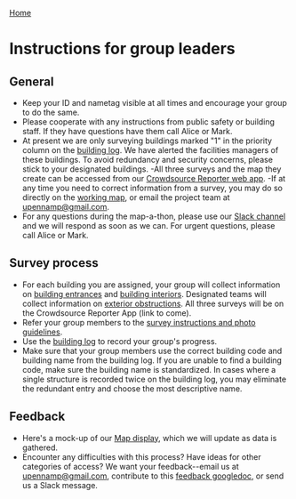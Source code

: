 [Home](http://AccessibilityMapping.github.io/AMP)

# Instructions for group leaders

## General

- Keep your ID and nametag visible at all times and encourage your group to do the same.
- Please cooperate with any instructions from public safety or building staff. If they have questions have them call Alice or Mark.
- At present we are only surveying buildings marked "1" in the priority column on the [building log](https://docs.google.com/spreadsheets/d/1aAa76--OkCjWWZBBI-jJrrksBfilDFSyNZQ9dVgOw8I/edit?usp=sharing). We have alerted the facilities managers of these buildings. To avoid redundancy and security concerns, please stick to your designated buildings.
-All three surveys and the map they create can be accessed from our [Crowdsource Reporter web app](https://upenn.maps.arcgis.com/apps/CrowdsourceReporter/index.html?appid=d23c349a2c7346c0b6f39879ede52ec8).
-If at any time you need to correct information from a survey, you may do so directly on the [working map](https://www.arcgis.com/home/webmap/viewer.html?webmap=b42a011873df4ebd9d61e8accaee5ecb&extent=-75.2029,39.9461,-75.1827,39.9569), or email the project team at upennamp@gmail.com.
- For any questions during the map-a-thon, please use our [Slack channel](https://join.slack.com/t/accessmapping/shared_invite/enQtMzIxNjgyMTc0NTQ2LWJkOWVhN2Q2NmU2YTA5ZTRjOTUyYmQxZmNlZDhhYmIwZWJlNGEzZGVhYTUyOGZjNDkxMGVmMzUzYTE0OWM4N2Q) and we will respond as soon as we can. For urgent questions, please call Alice or Mark.

## Survey process
- For each building you are assigned, your group will collect information on [building entrances](https://survey123.arcgis.com/share/7cd2d3bd864941a8ae3f3c0182c1da1b)
 and [building interiors](https://survey123.arcgis.com/share/61cf45548cc0431c936dc00b9808705d). Designated teams will collect information on [exterior obstructions](https://survey123.arcgis.com/share/210caf35291043579e817d3b954aa2e6). All three surveys will be on the Crowdsource Reporter App (link to come).
- Refer your group members to the [survey instructions and photo guidelines](https://github.com/AccessibilityMapping/AMP/blob/master/SurveyInstructions.md).
- Use the [building log](https://docs.google.com/spreadsheets/d/1aAa76--OkCjWWZBBI-jJrrksBfilDFSyNZQ9dVgOw8I/edit?usp=sharing) to record your group's progress.
- Make sure that your group members use the correct building code and building name from the building log. If you are unable to find a building code, make sure the building name is standardized. In cases where a single structure is recorded twice on the building log, you may eliminate the redundant entry and choose the most descriptive name.

## Feedback
- Here's a mock-up of our [Map display](https://www.arcgis.com/apps/opsdashboard/index.html#/92e0137722ef4bcd9164e63df21119c4), which we will update as data is gathered.
- Encounter any difficulties with this process? Have ideas for other categories of access? We want your feedback--email us at upennamp@gmail.com, contribute to this [feedback googledoc](https://docs.google.com/document/d/1tW2kiAsPx5GITntZakYCHAG7793bLwngCgzgrSIycU4/edit?usp=sharing), or send us a Slack message.
